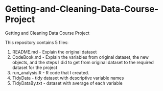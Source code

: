 # Getting-and-Cleaning-Data-Course-Project
Getting and Cleaning Data Course Project

This repository contains 5 files:
1. README.md - Explain the original dataset
2. CodeBook.md - Explain the variables from original dataset, the new objects, and the steps I did to get from original dataset to the required dataset for the project
3. run_analysis.R - R code that I created.
4. TidyData - tidy dataset with descriptive variable names
5. TidyDataBy.txt - dataset with average of each variable 
